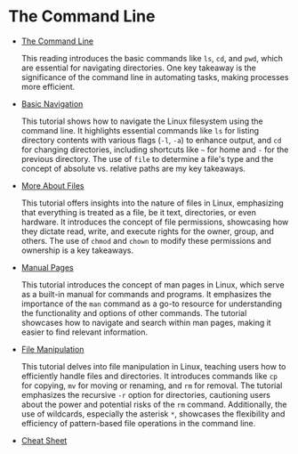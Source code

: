 # The Command Line

- [The Command Line](https://ryanstutorials.net/linuxtutorial/commandline.php)

    This reading introduces the basic commands like `ls`, `cd`, and `pwd`, which are essential for navigating directories. One key takeaway is the significance of the command line in automating tasks, making processes more efficient.

- [Basic Navigation](https://ryanstutorials.net/linuxtutorial/navigation.php)

    This tutorial shows how to navigate the Linux filesystem using the command line. It highlights essential commands like `ls` for listing directory contents with various flags (`-l`, `-a`) to enhance output, and `cd` for changing directories, including shortcuts like `~` for home and `-` for the previous directory. The use of `file` to determine a file's type and the concept of absolute vs. relative paths are my key takeaways.

- [More About Files](https://ryanstutorials.net/linuxtutorial/aboutfiles.php)

    This tutorial offers insights into the nature of files in Linux, emphasizing that everything is treated as a file, be it text, directories, or even hardware. It introduces the concept of file permissions, showcasing how they dictate read, write, and execute rights for the owner, group, and others. The use of `chmod` and `chown` to modify these permissions and ownership is a key takeaways.

- [Manual Pages](https://ryanstutorials.net/linuxtutorial/manual.php)

    This tutorial introduces the concept of man pages in Linux, which serve as a built-in manual for commands and programs. It emphasizes the importance of the `man` command as a go-to resource for understanding the functionality and options of other commands. The tutorial showcases how to navigate and search within man pages, making it easier to find relevant information.

- [File Manipulation](https://ryanstutorials.net/linuxtutorial/filemanipulation.php)

    This tutorial delves into file manipulation in Linux, teaching users how to efficiently handle files and directories. It introduces commands like `cp` for copying, `mv` for moving or renaming, and `rm` for removal. The tutorial emphasizes the recursive `-r` option for directories, cautioning users about the power and potential risks of the `rm` command. Additionally, the use of wildcards, especially the asterisk `*`, showcases the flexibility and efficiency of pattern-based file operations in the command line.

- [Cheat Sheet](https://ryanstutorials.net/linuxtutorial/cheatsheet.php)
